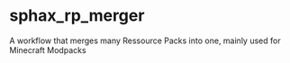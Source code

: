 # sphax_rp_merger
A workflow that merges many Ressource Packs into one, mainly used for Minecraft Modpacks
